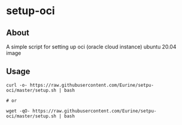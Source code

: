 # setup-oci

## About
A simple script for setting up oci (oracle cloud instance) ubuntu 20.04 image

## Usage
```
curl -o- https://raw.githubusercontent.com/Eurine/setpu-oci/master/setup.sh | bash

# or

wget -qO- https://raw.githubusercontent.com/Eurine/setpu-oci/master/setup.sh | bash
```
